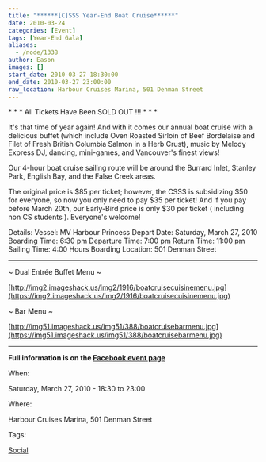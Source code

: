 ```yaml
---
title: "******[C]SSS Year-End Boat Cruise******"
date: 2010-03-24
categories: [Event]
tags: [Year-End Gala]
aliases:
  - /node/1338
author: Eason
images: []
start_date: 2010-03-27 18:30:00
end_date: 2010-03-27 23:00:00
raw_location: Harbour Cruises Marina, 501 Denman Street
---
```


\* \* \* All Tickets Have Been SOLD OUT !!! \* \* \*

It's that time of year again! And with it comes our annual boat cruise with a delicious buffet (which include Oven Roasted Sirloin of Beef Bordelaise and Filet of Fresh British Columbia Salmon in a Herb Crust), music by Melody Express DJ, dancing, mini-games, and Vancouver's finest views!

Our 4-hour boat cruise sailing route will be around the Burrard Inlet, Stanley Park, English Bay, and the False Creek areas.

The original price is $85 per ticket; however, the CSSS is subsidizing $50 for everyone, so now you only need to pay $35 per ticket! And if you pay before March 20th, our Early-Bird price is only $30 per ticket ( including non CS students ). Everyone's welcome!

Details:
Vessel: MV Harbour Princess
Depart Date: Saturday, March 27, 2010
Boarding Time: 6:30 pm
Departure Time: 7:00 pm
Return Time: 11:00 pm
Sailing Time: 4:00 Hours
Boarding Location: 501 Denman Street

---

~ Dual Entrée Buffet Menu ~

[http://img2.imageshack.us/img2/1916/boatcruisecuisinemenu.jpg](https://img2.imageshack.us/img2/1916/boatcruisecuisinemenu.jpg)

~ Bar Menu ~

[http://img51.imageshack.us/img51/388/boatcruisebarmenu.jpg](https://img51.imageshack.us/img51/388/boatcruisebarmenu.jpg)

---

**Full information is on the [Facebook event page](https://www.facebook.com/event.php?eid=347041599005)**

When:

Saturday, March 27, 2010 - 18:30 to 23:00

Where:

Harbour Cruises Marina, 501 Denman Street

Tags:

[Social](/social)
